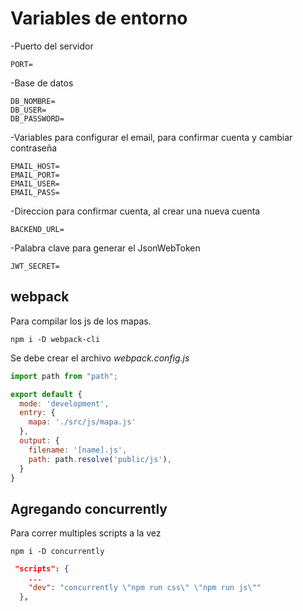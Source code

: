 
# Variables de entorno

-Puerto del servidor
    
    PORT=
  
-Base de datos

    DB_NOMBRE=
    DB_USER=
    DB_PASSWORD=
  
-Variables para configurar el email, para confirmar cuenta y cambiar contraseña
  
    EMAIL_HOST=
    EMAIL_PORT=
    EMAIL_USER=
    EMAIL_PASS=
  
-Direccion para confirmar cuenta, al crear una nueva cuenta
   
    BACKEND_URL=

-Palabra clave para generar el JsonWebToken

    JWT_SECRET=
## webpack
Para compilar los js de los mapas.

    npm i -D webpack-cli

Se debe
crear el archivo *webpack.config.js*
```js
import path from "path";

export default {
  mode: 'development',
  entry: {
    mapa: './src/js/mapa.js'
  },
  output: {
    filename: '[name].js',
    path: path.resolve('public/js'),
  }
}

```


## Agregando concurrently
Para correr multiples scripts a la vez

    npm i -D concurrently

```json
 "scripts": {
    ...
    "dev": "concurrently \"npm run css\" \"npm run js\""
  },    
```